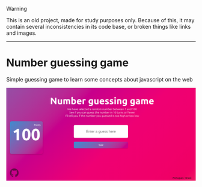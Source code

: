 > [!WARNING]  
> This is an old project, made for study purposes only. Because of this, it may contain several inconsistencies in its code base, or broken things like links and images.

---

# Number guessing game

Simple guessing game to learn some concepts about javascript on the web

![image](./assets/screenshot.png)





